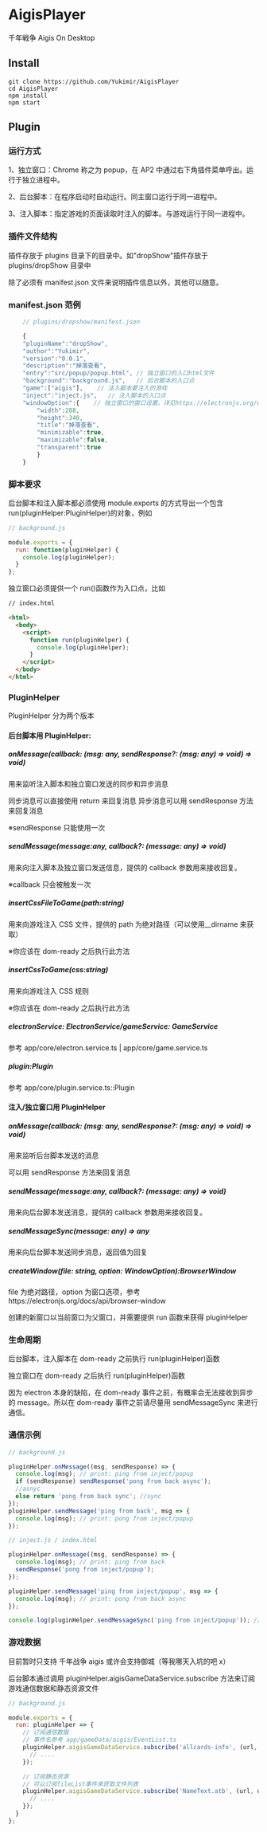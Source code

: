 # AigisPlayer

千年戦争 Aigis On Desktop

## Install

    git clone https://github.com/Yukimir/AigisPlayer
    cd AigisPlayer
    npm install
    npm start

## Plugin

### 运行方式

1、独立窗口：Chrome 称之为 popup，在 AP2 中通过右下角插件菜单呼出。运行于独立进程中。

2、后台脚本：在程序启动时自动运行。同主窗口运行于同一进程中。

3、注入脚本：指定游戏的页面读取时注入的脚本。与游戏运行于同一进程中。

### 插件文件结构

插件存放于 plugins 目录下的目录中。如"dropShow"插件存放于 plugins/dropShow 目录中

除了必须有 manifest.json 文件来说明插件信息以外，其他可以随意。

### manifest.json 范例

```typescript
    // plugins/dropshow/manifest.json

    {
    "pluginName":"dropShow",
    "author":"Yukimir",
    "version":"0.0.1",
    "description":"掉落查看",
    "entry":"src/popup/popup.html", // 独立窗口的入口html文件
    "background":"background.js",   // 后台脚本的入口点
    "game":["aigis"],    // 注入脚本要注入的游戏
    "inject":"inject.js",   // 注入脚本的入口点
    "windowOption":{    // 独立窗口的窗口设置，详见https://electronjs.org/docs/api/browser-window
        "width":288,
        "height":340,
        "title":"掉落查看",
        "minimizable":true,
        "maximizable":false,
        "transparent":true
        }
    }
```

### 脚本要求

后台脚本和注入脚本都必须使用 module.exports 的方式导出一个包含 run(pluginHelper:PluginHelper)的对象，例如

```javascript
// background.js

module.exports = {
  run: function(pluginHelper) {
    console.log(pluginHelper);
  }
};
```

独立窗口必须提供一个 run()函数作为入口点，比如

```html
// index.html

<html>
  <body>
    <script>
      function run(pluginHelper) {
        console.log(pluginHelper);
      }
    </script>
  </body>
</html>
```

### PluginHelper

PluginHelper 分为两个版本

#### 后台脚本用 PluginHelper:

##### onMessage(callback: (msg: any, sendResponse?: (msg: any) => void) => void)

用来监听注入脚本和独立窗口发送的同步和异步消息

同步消息可以直接使用 return 来回复消息
异步消息可以用 sendResponse 方法来回复消息

※sendResponse 只能使用一次

##### sendMessage(message:any, callback?: (message: any) => void)

用来向注入脚本及独立窗口发送信息，提供的 callback 参数用来接收回复。

※callback 只会被触发一次

##### insertCssFileToGame(path:string)

用来向游戏注入 CSS 文件，提供的 path 为绝对路径（可以使用\_\_dirname 来获取）

※你应该在 dom-ready 之后执行此方法

##### insertCssToGame(css:string)

用来向游戏注入 CSS 规则

※你应该在 dom-ready 之后执行此方法

##### electronService: ElectronService/gameService: GameService

参考 app/core/electron.service.ts | app/core/game.service.ts

##### plugin:Plugin

参考 app/core/plugin.service.ts::Plugin

#### 注入/独立窗口用 PluginHelper

##### onMessage(callback: (msg: any, sendResponse?: (msg: any) => void) => void)

用来监听后台脚本发送的消息

可以用 sendResponse 方法来回复消息

##### sendMessage(message:any, callback?: (message: any) => void)

用来向后台脚本发送消息，提供的 callback 参数用来接收回复。

##### sendMessageSync(message: any) => any

用来向后台脚本发送同步消息，返回值为回复

##### createWindow(file: string, option: WindowOption):BrowserWindow

file 为绝对路径，option 为窗口选项，参考https://electronjs.org/docs/api/browser-window

创建的新窗口以当前窗口为父窗口，并需要提供 run 函数来获得 pluginHelper

### 生命周期

后台脚本，注入脚本在 dom-ready 之前执行 run(pluginHelper)函数

独立窗口在 dom-ready 之后执行 run(pluginHelper)函数

因为 electron 本身的缺陷，在 dom-ready 事件之前，有概率会无法接收到异步的 message。所以在 dom-ready 事件之前请尽量用 sendMessageSync 来进行通信。

### 通信示例

```javascript
// background.js

pluginHelper.onMessage((msg, sendResponse) => {
  console.log(msg); // print: ping from inject/popup
  if (sendResponse) sendResponse('pong from back async');
  //asnyc
  else return 'pong from back sync'; //sync
});
pluginHelper.sendMessage('ping from back', msg => {
  console.log(msg); // print: pong from inject/popup
});

// inject.js / index.html

pluginHelper.onMessage((msg, sendResponse) => {
  console.log(msg); // print: ping from back
  sendResponse('pong from inject/popup');
});

pluginHelper.sendMessage('ping from inject/popup', msg => {
  console.log(msg); // print: pong from back async
});

console.log(pluginHelper.sendMessageSync('ping from inject/popup')); // print: pong from back sync
```

### 游戏数据

目前暂时只支持 千年战争 aigis
或许会支持御城（等我哪天入坑的吧 x）

后台脚本通过调用 pluginHelper.aigisGameDataService.subscribe 方法来订阅游戏通信数据和静态资源文件

```javascript
// background.js

module.exports = {
  run: pluginHelper => {
    // 订阅通信数据
    // 事件名参考 app/gameData/aigis/EventList.ts
    pluginHelper.aigisGameDataService.subscribe('allcards-info', (url, data) => {
      // ....
    });

    // 订阅静态资源
    // 可以订阅fileList事件来获取文件列表
    pluginHelper.aigisGameDataService.subscribe('NameText.atb', (url, data) => {
      // ....
    });
  }
};
```
